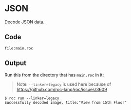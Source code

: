# JSON

Decode JSON data.

## Code
```roc
file:main.roc
```

## Output

Run this from the directory that has `main.roc` in it:

> Note: `--linker=legacy` is used here because of https://github.com/roc-lang/roc/issues/3609

```
$ roc run --linker=legacy
Successfully decoded image, title:"View from 15th Floor"
```
